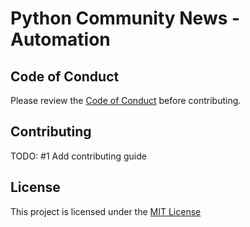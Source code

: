 # Python Community News - Automation

## Code of Conduct
Please review the [Code of Conduct](https://github.com/Python-Community-News/.github/blob/main/CODE_OF_CONDUCT.md) before contributing.

## Contributing
TODO: #1 Add contributing guide

## License
This project is licensed under the [MIT License](LICENSE)
